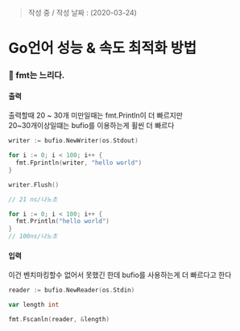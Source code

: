 > 작성 중 / 작성 날짜 : (2020-03-24)

# Go언어 성능 & 속도 최적화 방법

### 🐌 fmt는 느리다.

#### 출력
출력할때 20 ~ 30개 미만일때는 fmt.Println이 더 빠르지만  
20~30개이상일떄는 bufio를 이용하는게 휠씬 더 빠르다

```go
writer := bufio.NewWriter(os.Stdout)

for i := 0; i < 100; i++ {
  fmt.Fprintln(writer, "hello world")
}

writer.Flush()

// 21 ns/나노초

for i := 0; i < 100; i++ {
  fmt.Println("hello world")
}
// 100ns/나노초
```

#### 입력
이건 벤치마킹할수 없어서 못했긴 한데 bufio를 사용하는게 더 빠르다고 한다

```go
reader := bufio.NewReader(os.Stdin)

var length int

fmt.Fscanln(reader, &length)
```